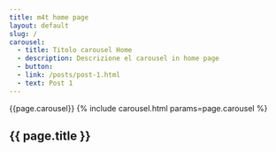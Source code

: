 ```yaml
---
title: m4t home page
layout: default
slug: /
carousel:
  - title: Titolo carousel Home
  - description: Descrizione el carousel in home page
  - button:
  - link: /posts/post-1.html
  - text: Post 1
---
```

{{page.carousel}}
{% include carousel.html params=page.carousel %}
<section class="sec-1">
  <div class="container">
    <h1>{{ page.title }}</h1>
  </div>
</section>
